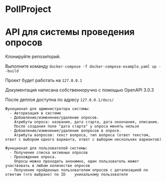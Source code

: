 # PollProject
# API для системы проведения опросов

Клонируйте репозиторий.

Выполните команду `docker-compose -f docker-compose-example.yaml up --build`

Проект будет работать на `127.0.0.1`

Документация написана собственноручно с помощью OpenAPI 3.0.3

После деплоя доступна по адресу `127.0.0.1/docs/`


    Функционал для администратора системы:
      - Авторизация в системе
      - Добавление/изменение/удаление опросов.
        Атрибуты опроса: название, дата старта, дата окончания, описание.
        После создания поле "дата старта" у опроса менять нельзя
      - Добавление/изменение/удаление вопросов в опросе.
        Атрибуты вопросов: текст вопроса, тип вопроса (ответ текстом, ответ с выбором одного варианта, ответ с выбором нескольких вариантов)

    Функционал для пользователей системы:
      - Получение списка активных опросов
      - Прохождение опроса.
        Опросы можно проходить анонимно, один пользователь может участвовать в любом количестве опросов
      - Получение пройденных пользователем опросов с детализацией по ответам (что выбрано) по ID    уникальному пользователя
